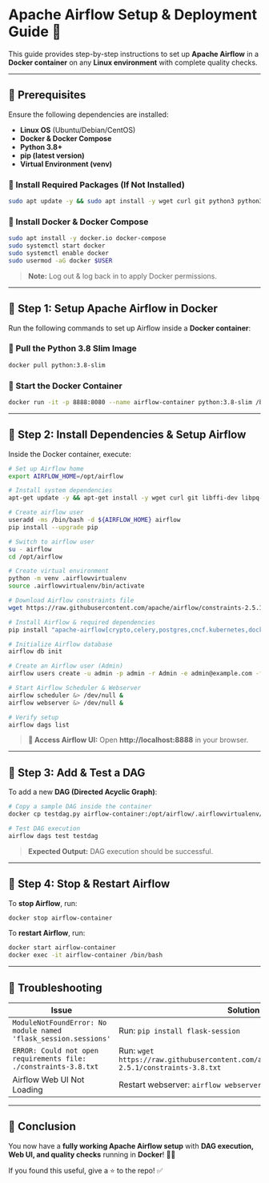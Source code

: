 
# **Apache Airflow Setup & Deployment Guide 🚀**  

This guide provides step-by-step instructions to set up **Apache Airflow** in a **Docker container** on any **Linux environment** with complete quality checks.

---

## **📌 Prerequisites**  
Ensure the following dependencies are installed:  
- **Linux OS** (Ubuntu/Debian/CentOS)  
- **Docker & Docker Compose**  
- **Python 3.8+**  
- **pip (latest version)**  
- **Virtual Environment (venv)**  

### **🔹 Install Required Packages (If Not Installed)**
```bash
sudo apt update -y && sudo apt install -y wget curl git python3 python3-venv python3-pip libpq-dev gcc build-essential
```

### **🔹 Install Docker & Docker Compose**
```bash
sudo apt install -y docker.io docker-compose
sudo systemctl start docker
sudo systemctl enable docker
sudo usermod -aG docker $USER
```
> **Note:** Log out & log back in to apply Docker permissions.

---

## **🚀 Step 1: Setup Apache Airflow in Docker**
Run the following commands to set up Airflow inside a **Docker container**:

### **🔹 Pull the Python 3.8 Slim Image**
```bash
docker pull python:3.8-slim
```

### **🔹 Start the Docker Container**
```bash
docker run -it -p 8888:8080 --name airflow-container python:3.8-slim /bin/bash
```

---

## **🚀 Step 2: Install Dependencies & Setup Airflow**
Inside the Docker container, execute:

```bash
# Set up Airflow home
export AIRFLOW_HOME=/opt/airflow

# Install system dependencies
apt-get update -y && apt-get install -y wget curl git libffi-dev libpq-dev gcc build-essential

# Create airflow user
useradd -ms /bin/bash -d ${AIRFLOW_HOME} airflow
pip install --upgrade pip

# Switch to airflow user
su - airflow
cd /opt/airflow

# Create virtual environment
python -m venv .airflowvirtualenv
source .airflowvirtualenv/bin/activate

# Download Airflow constraints file
wget https://raw.githubusercontent.com/apache/airflow/constraints-2.5.1/constraints-3.8.txt

# Install Airflow & required dependencies
pip install "apache-airflow[crypto,celery,postgres,cncf.kubernetes,docker]"==2.5.1 --constraint ./constraints-3.8.txt

# Initialize Airflow database
airflow db init

# Create an Airflow user (Admin)
airflow users create -u admin -p admin -r Admin -e admin@example.com -f First -l Last

# Start Airflow Scheduler & Webserver
airflow scheduler &> /dev/null &
airflow webserver &> /dev/null &

# Verify setup
airflow dags list
```

> **🔗 Access Airflow UI:** Open **http://localhost:8888** in your browser.

---

## **🚀 Step 3: Add & Test a DAG**
To add a new **DAG (Directed Acyclic Graph)**:

```bash
# Copy a sample DAG inside the container
docker cp testdag.py airflow-container:/opt/airflow/.airflowvirtualenv/lib/python3.8/site-packages/airflow/example_dags/testdag.py

# Test DAG execution
airflow dags test testdag
```
> **Expected Output:** DAG execution should be successful.

---

## **🚀 Step 4: Stop & Restart Airflow**
To **stop Airflow**, run:  
```bash
docker stop airflow-container
```
To **restart Airflow**, run:  
```bash
docker start airflow-container
docker exec -it airflow-container /bin/bash
```

---

## **🚀 Troubleshooting**
| Issue | Solution |
|--------|----------|
| `ModuleNotFoundError: No module named 'flask_session.sessions'` | Run: `pip install flask-session` |
| `ERROR: Could not open requirements file: ./constraints-3.8.txt` | Run: `wget https://raw.githubusercontent.com/apache/airflow/constraints-2.5.1/constraints-3.8.txt` |
| Airflow Web UI Not Loading | Restart webserver: `airflow webserver &` |

---

## **🎯 Conclusion**
You now have a **fully working Apache Airflow setup** with **DAG execution, Web UI, and quality checks** running in **Docker**! 🚀🔥  

If you found this useful, give a ⭐ to the repo! ✅

